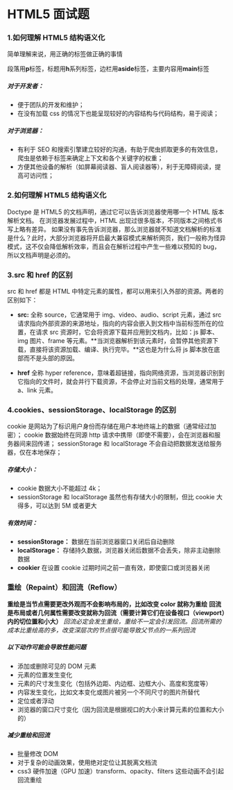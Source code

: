 # HTML5 面试题

### 1.如何理解 HTML5 结构语义化

简单理解来说，用正确的标签做正确的事情

段落用**p**标签，标题用**h**系列标签，边栏用**aside**标签，主要内容用**main**标签

##### 对于开发者：

- 便于团队的开发和维护；
- 在没有加载 css 的情况下也能呈现较好的内容结构与代码结构，易于阅读；

##### 对于浏览器：

- 有利于 SEO 和搜索引擎建立较好的沟通，有助于爬虫抓取更多的有效信息，爬虫是依赖于标签来确定上下文和各个关键字的权重；
- 方便其他设备的解析（如屏幕阅读器、盲人阅读器等），利于无障碍阅读，提高可访问性；

### 2.如何理解 HTML5 结构语义化

Doctype 是 HTML5 的文档声明，通过它可以告诉浏览器使用哪一个 HTML 版本解析文档。
在浏览器发展过程中，HTML 出现过很多版本，不同版本之间格式书写上略有差异。
如果没有事先告诉浏览器，那么浏览器就不知道文档解析的标准是什么？此时，大部分浏览器将开启最大兼容模式来解析网页，我们一般称为怪异模式，这不仅会降低解析效率，而且会在解析过程中产生一些难以预知的 bug，所以文档声明是必须的。

### 3.src 和 href 的区别

src 和 href 都是 HTML 中特定元素的属性，都可以用来引入外部的资源。两者的区别如下：

- **src:** 全称 source，它通常用于 img、video、audio、script 元素，通过 src 请求指向外部资源的来源地址，指向的内容会嵌入到文档中当前标签所在的位置，在请求 src 资源时，它会将资源下载并应用到文档内，比如：js 脚本、img 图片、frame 等元素。**当浏览器解析到该元素时，会暂停其他资源下载，直接将该资源加载、编译、执行完毕。**这也是为什么将 js 脚本放在底部而不是头部的原因。

- **href** 全称 hyper reference，意味着超链接，指向网络资源，当浏览器识别到它指向的文件时，就会并行下载资源，不会停止对当前文档的处理，通常用于 a、link 元素。

### 4.cookies、sessionStorage、localStorage 的区别

cookie 是网站为了标识用户身份而存储在用户本地终端上的数据（通常经过加密）；
cookie 数据始终在同源 http 请求中携带（即使不需要），会在浏览器和服务器间来回传递；
sessionStorage 和 localStorage 不会自动把数据发送给服务器，仅在本地保存；

##### 存储大小：

- cookie 数据大小不能超过 4k；
- sessionStorage 和 localStorage 虽然也有存储大小的限制，但比 cookie 大得多，可以达到 5M 或者更大

##### 有效时间：

- **sessionStorage：** 数据在当前浏览器窗口关闭后自动删除
- **localStorage：** 存储持久数据，浏览器关闭后数据不会丢失，除非主动删除数据
- **cookier** 在设置 cookie 过期时间之前一直有效，即使窗口或浏览器关闭

### 重绘（Repaint）和回流（Reflow）

**重绘是当节点需要更改外观而不会影响布局的，比如改变 color 就称为重绘**
**回流是布局或者几何属性需要改变就称为回流（需要计算它们在设备视口（viewport）内的切位置和小大）**
_回流必定会发生重绘，重绘不一定会引发回流。回流所需的成本比重绘高的多，改变深层次的节点很可能导致父节点的一系列回流_

##### 以下动作可能会导致性能问题

- 添加或删除可见的 DOM 元素
- 元素的位置发生变化
- 元素的尺寸发生变化（包括外边距、内边框、边框大小、高度和宽度等）
- 内容发生变化，比如文本变化或图片被另一个不同尺寸的图片所替代
- 定位或者浮动
- 浏览器的窗口尺寸变化（因为回流是根据视口的大小来计算元素的位置和大小的）

##### 减少重绘和回流

- 批量修改 DOM
- 对于复杂的动画效果，使用绝对定位让其脱离文档流
- css3 硬件加速（GPU 加速）transform、opacity、filters 这些动画不会引起回流重绘
